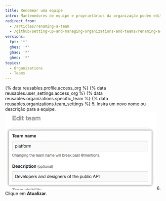 ```yaml
---
title: Renomear uma equipe
intro: Mantenedores de equipe e proprietários da organização podem editar o nome e a descrição da equipe.
redirect_from:
  - /articles/renaming-a-team
  - /github/setting-up-and-managing-organizations-and-teams/renaming-a-team
versions:
  fpt: '*'
  ghes: '*'
  ghae: '*'
  ghec: '*'
topics:
  - Organizations
  - Teams
---
```


{% data reusables.profile.access_org %}
{% data reusables.user_settings.access_org %}
{% data reusables.organizations.specific_team %}
{% data reusables.organizations.team_settings %}
5. Insira um novo nome ou descrição para a equipe. ![Campos de nome e descrição da equipe](/assets/images/help/teams/team-name-description.png)
6. Clique em **Atualizar**.
